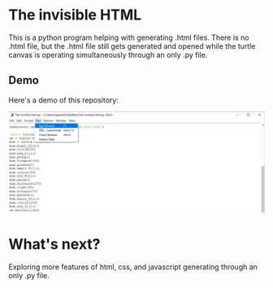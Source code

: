 # The invisible HTML

This is a python program helping with generating .html files. There is no .html file, but the .html file still gets generated and opened while the turtle canvas is operating simultaneously through an only .py file.

## Demo

Here's a demo of this repository:

<img src='demo.gif' title='Demo' width='' alt='Demo' />

# What's next?
Exploring more features of html, css, and javascript generating through an only .py file.

